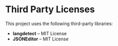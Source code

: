 # Third Party Licenses

This project uses the following third-party libraries:

- **langdetect** – MIT License
- **JSONEditor** – MIT License

